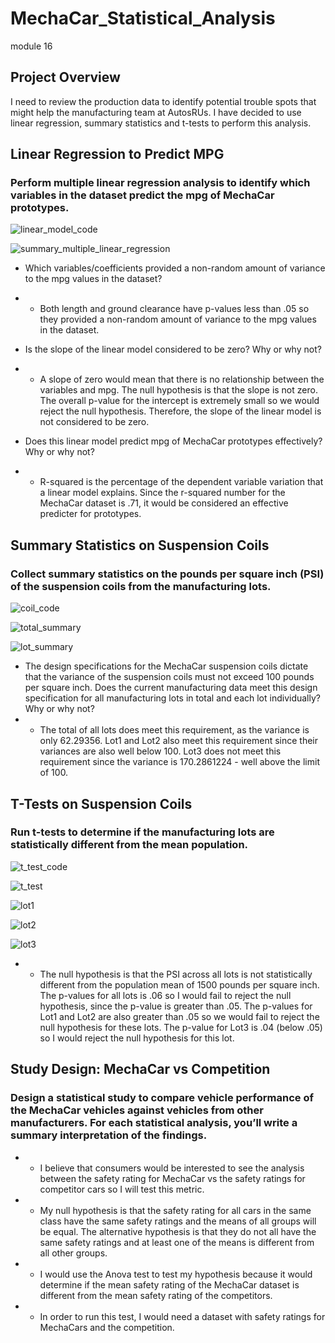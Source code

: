 # MechaCar_Statistical_Analysis
module 16

## Project Overview

I need to review the production data to identify potential trouble spots that might help the manufacturing team at AutosRUs.  I have decided to use linear regression, summary statistics and t-tests to perform this analysis.  

## Linear Regression to Predict MPG
### Perform multiple linear regression analysis to identify which variables in the dataset predict the mpg of MechaCar prototypes.


![linear_model_code](https://user-images.githubusercontent.com/115426070/216189736-a980649c-6eae-4643-93ea-38f84de52142.png)

![summary_multiple_linear_regression](https://user-images.githubusercontent.com/115426070/216189844-014cc58c-0302-4687-b8b3-a110f68aea0c.png)


* Which variables/coefficients provided a non-random amount of variance to the mpg values in the dataset?
* * Both length and ground clearance have p-values less than .05 so they provided a non-random amount of variance to the mpg values in the dataset.

* Is the slope of the linear model considered to be zero? Why or why not?
* * A slope of zero would mean that there is no relationship between the variables and mpg.  The null hypothesis is that the slope is not zero.  The overall p-value for the intercept is extremely small so we would reject the null hypothesis. Therefore, the slope of the linear model is not considered to be zero.  
 
* Does this linear model predict mpg of MechaCar prototypes effectively? Why or why not?
* * R-squared is the percentage of the dependent variable variation that a linear model explains.  Since the r-squared number for the MechaCar dataset is .71, it would be considered an effective predicter for prototypes. 


## Summary Statistics on Suspension Coils
### Collect summary statistics on the pounds per square inch (PSI) of the suspension coils from the manufacturing lots.

![coil_code](https://user-images.githubusercontent.com/115426070/216189873-21649b2d-7e41-48d6-a06c-77454b2b5bd5.png)


![total_summary](https://user-images.githubusercontent.com/115426070/216189895-1ec03f8f-5f16-457f-86f6-3459032d047a.png)


![lot_summary](https://user-images.githubusercontent.com/115426070/216189914-51f2af10-5148-4472-8c09-0265001120f6.png)


* The design specifications for the MechaCar suspension coils dictate that the variance of the suspension coils must not exceed 100 pounds per square inch. Does the current manufacturing data meet this design specification for all manufacturing lots in total and each lot individually? Why or why not?
* * The total of all lots does meet this requirement, as the variance is only 62.29356.  Lot1 and Lot2 also meet this requirement since their variances are also well below 100.  Lot3 does not meet this requirement since the variance is 170.2861224 - well above the limit of 100.  


## T-Tests on Suspension Coils
### Run t-tests to determine if the manufacturing lots are statistically different from the mean population.

![t_test_code](https://user-images.githubusercontent.com/115426070/216189942-520ae0a0-6493-4041-baa3-84e6bff224e4.png)

![t_test](https://user-images.githubusercontent.com/115426070/216189992-de239375-65f3-4ec0-94b9-851117c5c84f.png)

![lot1](https://user-images.githubusercontent.com/115426070/216189999-25d56b63-dd1f-44f7-97be-215f03e018d9.png)

![lot2](https://user-images.githubusercontent.com/115426070/216190013-4849dbd9-09b8-4387-984e-f24a536a4976.png)

![lot3](https://user-images.githubusercontent.com/115426070/216190024-25b3651e-40fb-44c6-b7be-71ef96a39123.png)


* * The null hypothesis is that the PSI across all lots is not statistically different from the population mean of 1500 pounds per square inch.  The p-values for all lots is .06 so I would fail to reject the null hypothesis, since the p-value is greater than .05.  The p-values for Lot1 and Lot2 are also greater than .05 so we would fail to reject the null hypothesis for these lots.  The p-value for Lot3 is .04 (below .05) so I would reject the null hypothesis for this lot.  

## Study Design: MechaCar vs Competition
### Design a statistical study to compare vehicle performance of the MechaCar vehicles against vehicles from other manufacturers. For each statistical analysis, you’ll write a summary interpretation of the findings. 

* * I believe that consumers would be interested to see the analysis between the safety rating for MechaCar vs the safety ratings for competitor cars so I will test this metric. 

* * My null hypothesis is that the safety rating for all cars in the same class have the same safety ratings and the means of all groups will be equal.  The alternative hypothesis is that they do not all have the same safety ratings and at least one of the means is different from all other groups.  

* * I would use the Anova test to test my hypothesis because it would determine if the mean safety rating of the MechaCar dataset is different from the mean safety rating of the competitors.  

* * In order to run this test, I would need a dataset with safety ratings for MechaCars and the competition.  
